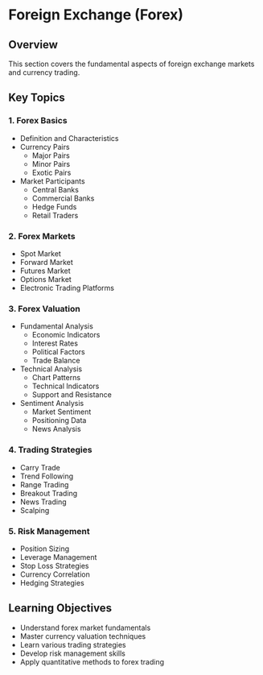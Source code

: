 # Foreign Exchange (Forex)

## Overview
This section covers the fundamental aspects of foreign exchange markets and currency trading.

## Key Topics

### 1. Forex Basics
- Definition and Characteristics
- Currency Pairs
  - Major Pairs
  - Minor Pairs
  - Exotic Pairs
- Market Participants
  - Central Banks
  - Commercial Banks
  - Hedge Funds
  - Retail Traders

### 2. Forex Markets
- Spot Market
- Forward Market
- Futures Market
- Options Market
- Electronic Trading Platforms

### 3. Forex Valuation
- Fundamental Analysis
  - Economic Indicators
  - Interest Rates
  - Political Factors
  - Trade Balance
- Technical Analysis
  - Chart Patterns
  - Technical Indicators
  - Support and Resistance
- Sentiment Analysis
  - Market Sentiment
  - Positioning Data
  - News Analysis

### 4. Trading Strategies
- Carry Trade
- Trend Following
- Range Trading
- Breakout Trading
- News Trading
- Scalping

### 5. Risk Management
- Position Sizing
- Leverage Management
- Stop Loss Strategies
- Currency Correlation
- Hedging Strategies

## Learning Objectives
- Understand forex market fundamentals
- Master currency valuation techniques
- Learn various trading strategies
- Develop risk management skills
- Apply quantitative methods to forex trading 